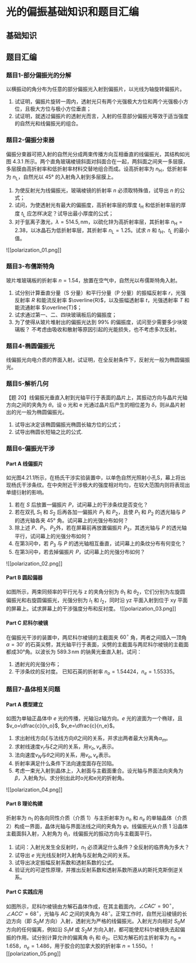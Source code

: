 # 光的偏振基础知识和题目汇编
## 基础知识
## 题目汇编
### 题目1-部分偏振光的分解
以横振动的角分布为任意的部分偏振光入射到偏振片，以光线为轴旋转偏振片。
1. 试证明，偏振片旋转一周内，透射光只有两个光强极大方位和两个光强极小方位，且极大方位与极小方位垂直；
2. 试证明，就透过偏振片的透射光而言，入射的任意部分偏振光等效于适当强度的自然光和线偏振光的组合。

### 题目2-偏振分束器
偏振分束器可把入射的自然光分成两束传播方向互相垂直的线偏振光，其结构如光图 4.3.1 所示。两个直角玻璃棱镜斜面对斜面合在一起，两斜面之间夹一多层膜，多层膜由高折射率和低折射率材料交替地组合而成。设高折射率为 $n_{\mathrm{H}}$，低折射率为 $n_{\mathrm{L}}$，自然光以 45° 的入射角入射到多层膜上。
1. 为使反射光为线偏振光，玻璃棱镜的折射率 $n$ 必须取特殊值，试导出 $n$ 的公式；
2. 试问，为使透射光有最大的偏振度，高折射率层的厚度 $t_{\mathrm{H}}$ 和低折射率层的厚度 $t_{\mathrm{L}}$ 应怎样决定？试导出最小厚度的公式；
3. 对于氩离子激光，$\lambda = 514.5 , \mathrm{nm}$，以硫化锌为高折射率层，其折射率 $n_{\mathrm{H}} = 2.38$，以冰晶石为低折射率层，其折射率 $n_{\mathrm{L}} = 1.25$。试求 $n$ 和 $t_{\mathrm{H}}$、$t_{\mathrm{L}}$ 的最小值。

![[polarization_01.png]]

### 题目3-布儒斯特角
玻片堆玻璃板的折射率 $n=1.54$，放置在空气中，自然光以布儒斯特角入射。
1. 试分别计算垂直分量（S 分量）和平行分量（P 分量）的振幅反射率 $r$，光强反射率 $R$ 和能流反射率 $\overline{R}$，以及振幅透射率 $t$，光强透射率 $T$ 和能流通射率 $\overline{T}$；
2. 试求通过第一、二、四块玻璃板后的偏振度；
3. 为了使得从玻片堆射出的偏振光达到 $99\%$ 的偏振度，试问至少需要多少块玻璃板？
不考虑由吸收和散射等原因引起的光能损失，也不考虑多次反射。

### 题目4-椭圆偏振光
线偏振光向电介质的界面入射。试证明，在全反射条件下，反射光一般为椭圆偏振光。

### 题目5-解析几何
【题 20】线偏振光垂直入射到光轴平行于表面的晶片上，其振动方向与晶片光轴方向之间的夹角为 $\theta$。设 o 光和 e 光通过晶片后产生的相位差为 $\delta$，则从晶片射出的光一般为椭圆偏振光。
1. 试导出决定该椭圆偏振光椭圆长轴方位的公式；
2. 试导出椭圆长短轴之比的公式.

### 题目6-偏振光干涉
#### Part A 线偏振片
如光图4.21.1所示，在杨氏干涉实验装置中，以单色自然光照射小孔S，幕上将出现杨氏干涉条纹。在中央附近干涉极大的强度相对均匀，在较大范围内则将表现出单缝衍射的影响。
1. 若在 $S$ 后放置一偏振片 $P$，试问幕上的干涉条纹是否变化？
2. 若在双孔 $S_1$ 和 $S_2$ 后再各加一偏振片 $P_1$ 和 $P_2$，且使 $P_1$ 和 $P_2$ 的透光轴与 $P$ 的透光轴各夹 $45°$ 角。试问幕上的光强分布如何？
3. 除上述 $P$、$P_1$、$P_2$外，若在屏幕前再放置偏振片 $P_3$，其透光轴与 $P$ 的透光轴平行，试问幕上的光强分布如何？
4. 在第3问中，若 $P_3$ 与 $P$ 的透光轴相互垂直，试问幕上的条纹分布有何变化？
5. 在第3问中，若去掉偏振片 $P$，试问幕上的光强分布如何？

![[polarization_02.png]]
#### Part B 圆起偏器
如图所示，两束同频率的平行光与 z 的夹角分别为 $\theta_1$ 和 $\theta_2$，它们分别为左旋圆偏振光和右旋圆偏振光，光强分别为 $I_1$ 和 $I_2$，同时沿 yz 平面入射到位于 xy 平面的屏幕上。试求屏幕上的干涉强度分布和反衬度。
![[polarization_03.png]]
#### Part C 尼科尔棱镜
在偏振光干涉的装置中，两尼科尔棱镜的主截面夹 $60^\circ$ 角，两者之间插入一顶角 $\alpha=30'$ 的石英尖劈，其光轴平行于表面，尖劈的主截面与两尼科尔棱镜的主截面都成30°角。以波长为 $589.3\,\text{nm}$ 的钠黄光垂直入射。试问：
1. 透射光的光强分布；
2. 干涉条纹的反衬度。
已知石英的折射率 $n_o=1.54424$，$n_e=1.55335$。

### 题目7-晶体相关问题
#### Part A 模型建立
如图为单轴正晶体中 $e$ 光的传播，光轴沿z轴方向。$e$ 光的波面为一个椭球，且$v_o=\dfrac{c}{n_o}$, $v_e=\dfrac{c}{n_e}$。
1. 求出射线方向$\xi$与法线方向$\theta$之间的关系，并求出两者最大分离角$\alpha_m$。
2. 求射线速度$v_r$与$\xi$之间的关系，用$v_o, v_e$表示。
3. 法向速度$v_N$与$\theta$之间的关系，用$v_o, v_e$表示。
4. 折射率满足什么条件下法向速度面存在凹陷。
5. 考虑一束光入射到晶体上，入射面与主截面重合。设光轴与界面法向夹角为$\beta$，入射角为$i$。求分别出此时o光和e光的折射角。

![[polarization_04.png]]

#### Part B 理论构建
折射率为 $n_1$ 的各向同性介质（介质 1）与主折射率为 $n_o$ 和 $n_e$ 的单轴晶体（介质 2）构成一界面，晶体光轴与界面法线之间的夹角为 $\varphi$。线偏振光从介质 1 沿晶体主截面斜入射，入射角为 $\theta_i$，线偏振光的振动方向与主截面平行。
1. 试问：入射光发生全反射时，$n_1$ 必须满足什么条件？全反射的临界角为多大？
2. 试导出 $e$ 光光线反射时入射角与反射角之间的关系。
3. 试导出决定振幅反射系数和透射系数的公式。
4. 验证光的可逆性原理，并推出反射系数和透射系数所遵从的斯托克斯倒逆关系。

#### Part C 实践应用
如图所示，尼科尔棱镜由方解石晶体作成，在其主截面内，$\angle CAC′=90^\circ$，$\angle ACC′=68^\circ$，光轴与 $AC$ 之间的夹角为 $48^\circ$。正常工作时，自然光沿棱镜的长边方向（即 $S_0M$ 方向）入射，透射光为严格的线偏振光。入射光方向相对 $S_0M$ 方向的任何偏离，例如沿 $S_1M$ 或 $S_2M$ 方向入射，都可能使尼科尔棱镜失去起偏振的作用。试分别计算允许的偏离角 $\theta_1$ 和 $\theta_2$。已知方解石的主折射率为 $n_o=1.658$，$n_e=1.486$，用于胶合的加拿大胶的折射率 $n=1.550$。
![[polarization_05.png]]
